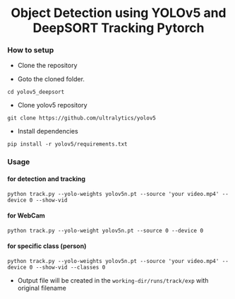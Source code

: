 <H1 align="center"> Object Detection using YOLOv5 and DeepSORT Tracking Pytorch </H1>

### How to setup

- Clone the repository

- Goto the cloned folder.
```
cd yolov5_deepsort
```
- Clone yolov5 repository
```
git clone https://github.com/ultralytics/yolov5
```
- Install dependencies
```
pip install -r yolov5/requirements.txt
```

### Usage

#### for detection and tracking
```
python track.py --yolo-weights yolov5n.pt --source 'your video.mp4' --device 0 --show-vid
```
#### for WebCam
```
python track.py --yolo-weight yolov5n.pt --source 0 --device 0
```
#### for specific class (person)
```
python track.py --yolo-weights yolov5n.pt --source 'your video.mp4' --device 0 --show-vid --classes 0
```

- Output file will be created in the ```working-dir/runs/track/exp``` with original filename
